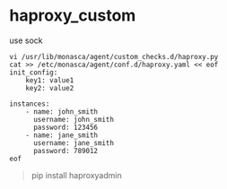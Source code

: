 # haproxy_custom
use sock

```shell
vi /usr/lib/monasca/agent/custom_checks.d/haproxy.py
cat >> /etc/monasca/agent/conf.d/haproxy.yaml << eof
init_config:
    key1: value1
    key2: value2

instances:
    - name: john_smith
      username: john_smith
      password: 123456
    - name: jane_smith
      username: jane_smith
      password: 789012
eof
```

> pip install haproxyadmin